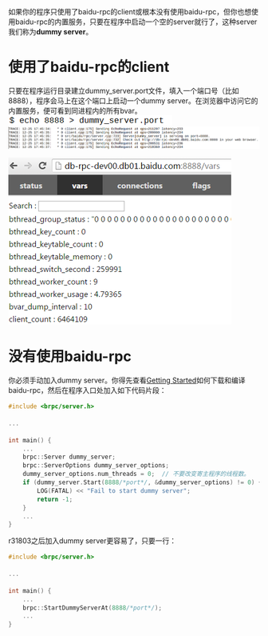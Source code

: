 如果你的程序只使用了baidu-rpc的client或根本没有使用baidu-rpc，但你也想使用baidu-rpc的内置服务，只要在程序中启动一个空的server就行了，这种server我们称为**dummy server**。

# 使用了baidu-rpc的client

只要在程序运行目录建立dummy_server.port文件，填入一个端口号（比如8888），程序会马上在这个端口上启动一个dummy server。在浏览器中访问它的内置服务，便可看到同进程内的所有bvar。
![img](../images/dummy_server_1.png) ![img](../images/dummy_server_2.png) 

![img](../images/dummy_server_3.png)

# 没有使用baidu-rpc

你必须手动加入dummy server。你得先查看[Getting Started](getting_started.md)如何下载和编译baidu-rpc，然后在程序入口处加入如下代码片段：

```c++
#include <brpc/server.h>
 
...
 
int main() {
    ...
    brpc::Server dummy_server;
    brpc::ServerOptions dummy_server_options;
    dummy_server_options.num_threads = 0;  // 不要改变寄主程序的线程数。
    if (dummy_server.Start(8888/*port*/, &dummy_server_options) != 0) {
        LOG(FATAL) << "Fail to start dummy server";
        return -1;
    }
    ...
}
```

r31803之后加入dummy server更容易了，只要一行：

```c++
#include <brpc/server.h>
 
...
 
int main() {
    ...
    brpc::StartDummyServerAt(8888/*port*/);
    ...
}
```
